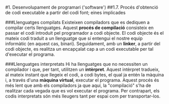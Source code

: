 #1. Desenvolupament de programari ('software')
##1.7. Procés d'obtenció de codi executable a partir del codi font; eines implicades

###Llenguatges compilats
Existeixen compiladors que es dediquen a compilar certs llenguatges. Aquest **procés de compilació** consisteix en passar el codi introduit pel programador a codi objecte. El codi objecte és el mateix codi traduit a un llenguatge que sí entengui el nostre equip informàtic (en aquest cas, binari). Seguidament, amb un **linker**, a partir del codi objecte, es realitza un encapçalat cap a un codi executable per tal d'executar el programa.

###Llenguatges interpretats
Hi ha llenguatges que no necessiten un compilador i que, per tant, utilitzen un **intèrpret**. Aquest intèrpret tradueix, al mateix instant que llegeix el codi, a codi bytes, el qual ja entén la màquina i, a través d'una **màquina virtual**, executar el programa. Aquest procés és més lent que amb els compiladors ja que aquí, la "compilació" s'ha de realitzar cada vegada que es vol executar el programa. Per contrapart, els codis interpretats són més lleugers tant per espai com per transportar-los.
